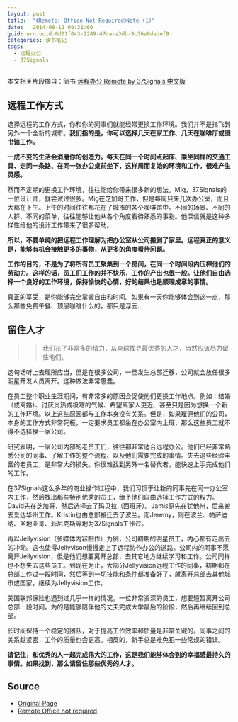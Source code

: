 ```yaml
---
layout: post
title:  "《Remote: Office Not Required》Note (1)"
date:   2014-08-12 09:31:00
guid: urn:uuid:0d01f043-2249-47ca-a3db-9c36e9dadef9
categories: 读书笔记
tags:
  - 远程办公
  - 37Signals
---
```


本文相关片段摘自：简书 [远程办公 Remote by 37Signals 中文版 ](http://www.jianshu.com/notebooks/41672/latest)

## 远程工作方式

选择远程的工作方式，你和你的同事们就能经常更换工作环境。我们并不是指飞到另外一个全新的城市。**我们指的是，你可以选择几天在家工作、几天在咖啡厅或图书馆工作。**

**一成不变的生活会消磨你的创造力。每天在同一个时间点起床、乘坐同样的交通工具、走同一条路、在同一张办公桌前坐下，这样周而复始的环境和工作，很难产生灵感。**

然而不定期的更换工作环境，往往能给你带来很多新的想法。Mig，37Signals的一位设计师，就尝试过很多。Mig在芝加哥工作，但是每周只来几次办公室，而且大都在下午。上午的时间往往都花在了城市的各个咖啡馆中。不同的场景、不同的人群、不同的菜单，往往能够让他从各个角度看待熟悉的事物。他深信就是这种多样性给他的设计工作带来了很多帮助。

**所以，不要单纯的把远程工作理解为把办公室从公司搬到了家里。远程真正的意义是，能够有机会接触更多的事物，从更多的角度看待问题。**


**工作的目的，不是为了将所有员工聚集到一个房间，在同一个时间段内压榨他们的劳动力。这样的话，员工们工作的并不快乐，工作的产出也很一般。让他们自由选择一个良好的工作环境，保持愉快的心情，好的结果也是顺理成章的事情。**

真正的享受，是你能够完全掌握自由和时间。如果有一天你能够体会到这一点，那么那些免费午餐、顶层咖啡什么的，都只是浮云...

## 留住人才

>>我们花了非常多的精力，从全球找寻最优秀的人才，当然应该尽力留住他们。

这句话听上去理所应当，但是在很多公司，一旦发生总部迁移，公司就会放任很多明星开发人员离开。这种做法非常愚蠢。

在员工整个职业生涯期间，有非常多的原因会促使他们更换工作地点。例如：结婚（或离婚）、讨厌炎热或极寒的气候、希望离家人更近、甚至只是因为想换一个新的工作环境。以上这些原因都与工作本身没有关系。但是，如果雇佣他们的公司，本身的工作方式非常死板，一定要求员工都坐在办公室内上班，那么这些员工就不得不选择换一家公司。

研究表明，一家公司内部的老员工们，往往都非常适合远程办公。他们已经非常熟悉公司的同事、了解工作的整个流程、以及他们需要完成的事情。失去这些经验丰富的老员工，是非常大的损失。你很难找到另外一名替代者，能快速上手完成他们的工作。

在37Signals这么多年的商业操作过程中，我们习惯于让新的同事先在同一办公室内工作，然后找出那些特别优秀的员工，给予他们自由选择工作方式的权力。David先在芝加哥，然后选择去了玛贝拉（西班牙）。Jamis原先在犹他州，后来搬去爱达华州工作。Kristin也由总部搬迁去了波兰。而Jeremy，则在波兰、帕萨迪纳、圣地亚哥、菲尼克斯等地为37Signals工作过。

再以Jellyvision（多媒体内容制作）为例，公司初期的明星员工，内心都有走出去的冲动。这也使得Jellyvison慢慢走上了远程协作办公的道路。公司内的同事不愿离开Jellyvision，但是他们想要离开总部，去其它地方继续学习和工作。公司同样也不想失去这些员工。到现在为止，大部分Jellyvision远程工作的同事，初期都在总部工作过一段时间，然后等到一切技能和条件都准备好了，就离开总部去其他城市或国家，继续为Jellyvision工作。

美国联邦保险也遇到过几乎一样的情况。一位非常资深的员工，想要短暂离开公司总部一段时间。为的是能够陪伴他的丈夫完成大学最后的阶段，然后再继续回到总部。

长时间保持一个稳定的团队，对于提高工作效率和质量是非常关键的。同事之间的关系越紧密，工作的质量也会更高。相反的，新手总是难免犯一些常规的错误。

**请记住，和优秀的人一起完成伟大的工作，这是我们能够体会到的幸福感最持久的事情。如果找到，那么请留住那些优秀的人才。**

## Source

* [Original Page](http://jianshu.io/p/49017e2ef9d6)
* [Remote Office not required](http://37signals.com/remote/)